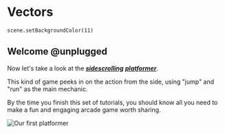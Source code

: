 # Vectors 
```template
scene.setBackgroundColor(11)
```

## Welcome @unplugged

Now let's take a look at the [__*sidescrolling*__](#scrolld "games that are viewed from the side, with most of the action happening horizontally") 
[__*platformer*__](#plat "games that rely on jump and run as their main mechanic").  

This kind of game peeks in on the action from the side, using "jump" and "run"
as the main mechanic.  

By the time you finish this set of tutorials, you should know all you need 
to make a fun and engaging arcade game worth sharing.

![Our first platformer](/static/skillmaps/platformer/platformer1.gif "Look what we're about to learn today!")